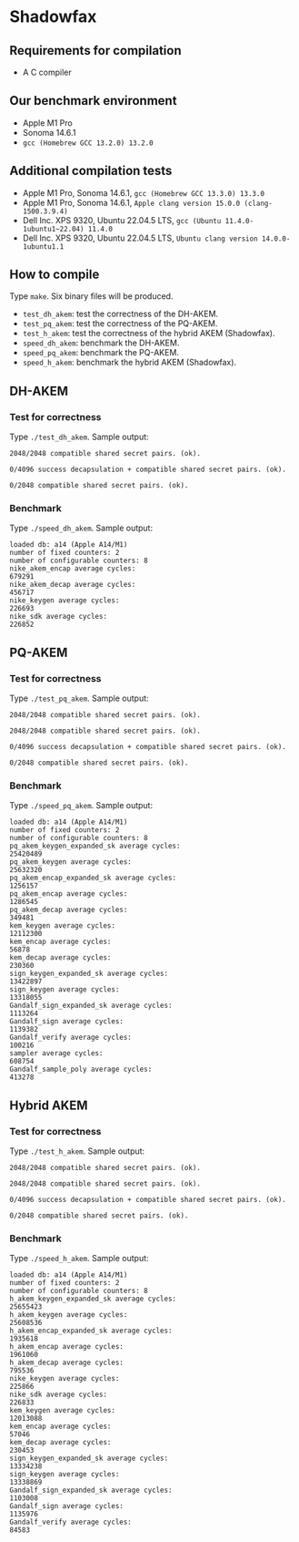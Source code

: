 
# Shadowfax

## Requirements for compilation
- A C compiler

## Our benchmark environment
- Apple M1 Pro
- Sonoma 14.6.1
- `gcc (Homebrew GCC 13.2.0) 13.2.0`

## Additional compilation tests
- Apple M1 Pro, Sonoma 14.6.1, `gcc (Homebrew GCC 13.3.0) 13.3.0`
- Apple M1 Pro, Sonoma 14.6.1, `Apple clang version 15.0.0 (clang-1500.3.9.4)`
- Dell Inc. XPS 9320, Ubuntu 22.04.5 LTS, `gcc (Ubuntu 11.4.0-1ubuntu1~22.04) 11.4.0`
- Dell Inc. XPS 9320, Ubuntu 22.04.5 LTS, `Ubuntu clang version 14.0.0-1ubuntu1.1`

## How to compile
Type `make`. Six binary files will be produced.
- `test_dh_akem`: test the correctness of the DH-AKEM.
- `test_pq_akem`: test the correctness of the PQ-AKEM.
- `test_h_akem`: test the correctness of the hybrid AKEM (Shadowfax).
- `speed_dh_akem`: benchmark the DH-AKEM.
- `speed_pq_akem`: benchmark the PQ-AKEM.
- `speed_h_akem`: benchmark the hybrid AKEM (Shadowfax).

## DH-AKEM

### Test for correctness
Type `./test_dh_akem`. Sample output:
```
2048/2048 compatible shared secret pairs. (ok).

0/4096 success decapsulation + compatible shared secret pairs. (ok).

0/2048 compatible shared secret pairs. (ok).
```

### Benchmark
Type `./speed_dh_akem`. Sample output:
```
loaded db: a14 (Apple A14/M1)
number of fixed counters: 2
number of configurable counters: 8
nike_akem_encap average cycles:
679291
nike_akem_decap average cycles:
456717
nike_keygen average cycles:
226693
nike_sdk average cycles:
226852
```

## PQ-AKEM

### Test for correctness
Type `./test_pq_akem`. Sample output:
```
2048/2048 compatible shared secret pairs. (ok).

2048/2048 compatible shared secret pairs. (ok).

0/4096 success decapsulation + compatible shared secret pairs. (ok).

0/2048 compatible shared secret pairs. (ok).
```

### Benchmark
Type `./speed_pq_akem`. Sample output:
```
loaded db: a14 (Apple A14/M1)
number of fixed counters: 2
number of configurable counters: 8
pq_akem_keygen_expanded_sk average cycles:
25420489
pq_akem_keygen average cycles:
25632320
pq_akem_encap_expanded_sk average cycles:
1256157
pq_akem_encap average cycles:
1286545
pq_akem_decap average cycles:
349481
kem_keygen average cycles:
12112300
kem_encap average cycles:
56878
kem_decap average cycles:
230360
sign_keygen_expanded_sk average cycles:
13422897
sign_keygen average cycles:
13318055
Gandalf_sign_expanded_sk average cycles:
1113264
Gandalf_sign average cycles:
1139382
Gandalf_verify average cycles:
100216
sampler average cycles:
608754
Gandalf_sample_poly average cycles:
413278
```

## Hybrid AKEM

### Test for correctness
Type `./test_h_akem`. Sample output:
```
2048/2048 compatible shared secret pairs. (ok).

2048/2048 compatible shared secret pairs. (ok).

0/4096 success decapsulation + compatible shared secret pairs. (ok).

0/2048 compatible shared secret pairs. (ok).
```

### Benchmark
Type `./speed_h_akem`. Sample output:
```
loaded db: a14 (Apple A14/M1)
number of fixed counters: 2
number of configurable counters: 8
h_akem_keygen_expanded_sk average cycles:
25655423
h_akem_keygen average cycles:
25608536
h_akem_encap_expanded_sk average cycles:
1935618
h_akem_encap average cycles:
1961060
h_akem_decap average cycles:
795536
nike_keygen average cycles:
225866
nike_sdk average cycles:
226833
kem_keygen average cycles:
12013088
kem_encap average cycles:
57046
kem_decap average cycles:
230453
sign_keygen_expanded_sk average cycles:
13334238
sign_keygen average cycles:
13338869
Gandalf_sign_expanded_sk average cycles:
1103008
Gandalf_sign average cycles:
1135976
Gandalf_verify average cycles:
84583
```




